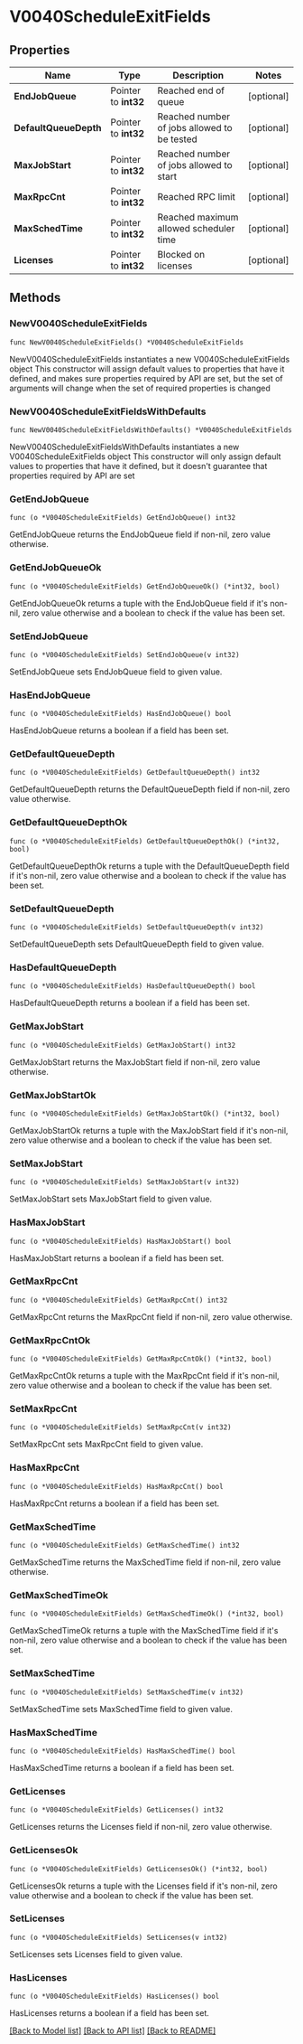 # V0040ScheduleExitFields

## Properties

Name | Type | Description | Notes
------------ | ------------- | ------------- | -------------
**EndJobQueue** | Pointer to **int32** | Reached end of queue | [optional] 
**DefaultQueueDepth** | Pointer to **int32** | Reached number of jobs allowed to be tested | [optional] 
**MaxJobStart** | Pointer to **int32** | Reached number of jobs allowed to start | [optional] 
**MaxRpcCnt** | Pointer to **int32** | Reached RPC limit | [optional] 
**MaxSchedTime** | Pointer to **int32** | Reached maximum allowed scheduler time | [optional] 
**Licenses** | Pointer to **int32** | Blocked on licenses | [optional] 

## Methods

### NewV0040ScheduleExitFields

`func NewV0040ScheduleExitFields() *V0040ScheduleExitFields`

NewV0040ScheduleExitFields instantiates a new V0040ScheduleExitFields object
This constructor will assign default values to properties that have it defined,
and makes sure properties required by API are set, but the set of arguments
will change when the set of required properties is changed

### NewV0040ScheduleExitFieldsWithDefaults

`func NewV0040ScheduleExitFieldsWithDefaults() *V0040ScheduleExitFields`

NewV0040ScheduleExitFieldsWithDefaults instantiates a new V0040ScheduleExitFields object
This constructor will only assign default values to properties that have it defined,
but it doesn't guarantee that properties required by API are set

### GetEndJobQueue

`func (o *V0040ScheduleExitFields) GetEndJobQueue() int32`

GetEndJobQueue returns the EndJobQueue field if non-nil, zero value otherwise.

### GetEndJobQueueOk

`func (o *V0040ScheduleExitFields) GetEndJobQueueOk() (*int32, bool)`

GetEndJobQueueOk returns a tuple with the EndJobQueue field if it's non-nil, zero value otherwise
and a boolean to check if the value has been set.

### SetEndJobQueue

`func (o *V0040ScheduleExitFields) SetEndJobQueue(v int32)`

SetEndJobQueue sets EndJobQueue field to given value.

### HasEndJobQueue

`func (o *V0040ScheduleExitFields) HasEndJobQueue() bool`

HasEndJobQueue returns a boolean if a field has been set.

### GetDefaultQueueDepth

`func (o *V0040ScheduleExitFields) GetDefaultQueueDepth() int32`

GetDefaultQueueDepth returns the DefaultQueueDepth field if non-nil, zero value otherwise.

### GetDefaultQueueDepthOk

`func (o *V0040ScheduleExitFields) GetDefaultQueueDepthOk() (*int32, bool)`

GetDefaultQueueDepthOk returns a tuple with the DefaultQueueDepth field if it's non-nil, zero value otherwise
and a boolean to check if the value has been set.

### SetDefaultQueueDepth

`func (o *V0040ScheduleExitFields) SetDefaultQueueDepth(v int32)`

SetDefaultQueueDepth sets DefaultQueueDepth field to given value.

### HasDefaultQueueDepth

`func (o *V0040ScheduleExitFields) HasDefaultQueueDepth() bool`

HasDefaultQueueDepth returns a boolean if a field has been set.

### GetMaxJobStart

`func (o *V0040ScheduleExitFields) GetMaxJobStart() int32`

GetMaxJobStart returns the MaxJobStart field if non-nil, zero value otherwise.

### GetMaxJobStartOk

`func (o *V0040ScheduleExitFields) GetMaxJobStartOk() (*int32, bool)`

GetMaxJobStartOk returns a tuple with the MaxJobStart field if it's non-nil, zero value otherwise
and a boolean to check if the value has been set.

### SetMaxJobStart

`func (o *V0040ScheduleExitFields) SetMaxJobStart(v int32)`

SetMaxJobStart sets MaxJobStart field to given value.

### HasMaxJobStart

`func (o *V0040ScheduleExitFields) HasMaxJobStart() bool`

HasMaxJobStart returns a boolean if a field has been set.

### GetMaxRpcCnt

`func (o *V0040ScheduleExitFields) GetMaxRpcCnt() int32`

GetMaxRpcCnt returns the MaxRpcCnt field if non-nil, zero value otherwise.

### GetMaxRpcCntOk

`func (o *V0040ScheduleExitFields) GetMaxRpcCntOk() (*int32, bool)`

GetMaxRpcCntOk returns a tuple with the MaxRpcCnt field if it's non-nil, zero value otherwise
and a boolean to check if the value has been set.

### SetMaxRpcCnt

`func (o *V0040ScheduleExitFields) SetMaxRpcCnt(v int32)`

SetMaxRpcCnt sets MaxRpcCnt field to given value.

### HasMaxRpcCnt

`func (o *V0040ScheduleExitFields) HasMaxRpcCnt() bool`

HasMaxRpcCnt returns a boolean if a field has been set.

### GetMaxSchedTime

`func (o *V0040ScheduleExitFields) GetMaxSchedTime() int32`

GetMaxSchedTime returns the MaxSchedTime field if non-nil, zero value otherwise.

### GetMaxSchedTimeOk

`func (o *V0040ScheduleExitFields) GetMaxSchedTimeOk() (*int32, bool)`

GetMaxSchedTimeOk returns a tuple with the MaxSchedTime field if it's non-nil, zero value otherwise
and a boolean to check if the value has been set.

### SetMaxSchedTime

`func (o *V0040ScheduleExitFields) SetMaxSchedTime(v int32)`

SetMaxSchedTime sets MaxSchedTime field to given value.

### HasMaxSchedTime

`func (o *V0040ScheduleExitFields) HasMaxSchedTime() bool`

HasMaxSchedTime returns a boolean if a field has been set.

### GetLicenses

`func (o *V0040ScheduleExitFields) GetLicenses() int32`

GetLicenses returns the Licenses field if non-nil, zero value otherwise.

### GetLicensesOk

`func (o *V0040ScheduleExitFields) GetLicensesOk() (*int32, bool)`

GetLicensesOk returns a tuple with the Licenses field if it's non-nil, zero value otherwise
and a boolean to check if the value has been set.

### SetLicenses

`func (o *V0040ScheduleExitFields) SetLicenses(v int32)`

SetLicenses sets Licenses field to given value.

### HasLicenses

`func (o *V0040ScheduleExitFields) HasLicenses() bool`

HasLicenses returns a boolean if a field has been set.


[[Back to Model list]](../README.md#documentation-for-models) [[Back to API list]](../README.md#documentation-for-api-endpoints) [[Back to README]](../README.md)


